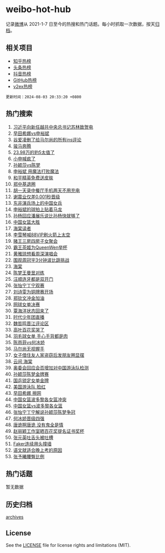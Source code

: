 # weibo-hot-hub

记录[微博](https://www.weibo.com)从 2021-1-7 日至今的热搜和热门话题。每小时抓取一次数据，按天[归档](archives)。

## 相关项目

- [知乎热榜](https://github.com/snaildev/zhihu-hot-hub)
- [头条热榜](https://github.com/snaildev/toutiao-hot-hub)
- [抖音热榜](https://github.com/snaildev/douyin-hot-hub)
- [GitHub热榜](https://github.com/snaildev/github-hot-hub)
- [v2ex热榜](https://github.com/snaildev/v2ex-hot-hub)


`更新时间：2024-08-03 20:33:20 +0800`

## 热门搜索

1. [习近平向新任越共中央总书记苏林致贺电](https://m.weibo.cn/search?containerid=100103type%3D1%26t%3D10%26q%3D%23%E4%B9%A0%E8%BF%91%E5%B9%B3%E5%90%91%E6%96%B0%E4%BB%BB%E8%B6%8A%E5%85%B1%E4%B8%AD%E5%A4%AE%E6%80%BB%E4%B9%A6%E8%AE%B0%E8%8B%8F%E6%9E%97%E8%87%B4%E8%B4%BA%E7%94%B5%23&stream_entry_id=51&isnewpage=1&extparam=seat%3D1%26cate%3D10103%26q%3D%2523%25E4%25B9%25A0%25E8%25BF%2591%25E5%25B9%25B3%25E5%2590%2591%25E6%2596%25B0%25E4%25BB%25BB%25E8%25B6%258A%25E5%2585%25B1%25E4%25B8%25AD%25E5%25A4%25AE%25E6%2580%25BB%25E4%25B9%25A6%25E8%25AE%25B0%25E8%258B%258F%25E6%259E%2597%25E8%2587%25B4%25E8%25B4%25BA%25E7%2594%25B5%2523%26filter_type%3Drealtimehot%26dgr%3D0%26stream_entry_id%3D51%26c_type%3D51%26pos%3D0%26display_time%3D1722688399%26pre_seqid%3D17226883992780047684)
1. [早田希娜vs申裕斌](https://m.weibo.cn/search?containerid=100103type%3D1%26t%3D10%26q%3D%23%E6%97%A9%E7%94%B0%E5%B8%8C%E5%A8%9Cvs%E7%94%B3%E8%A3%95%E6%96%8C%23&stream_entry_id=31&isnewpage=1&extparam=seat%3D1%26cate%3D5001%26q%3D%2523%25E6%2597%25A9%25E7%2594%25B0%25E5%25B8%258C%25E5%25A8%259Cvs%25E7%2594%25B3%25E8%25A3%2595%25E6%2596%258C%2523%26pos%3D0%26stream_entry_id%3D31%26realpos%3D1%26flag%3D4%26c_type%3D31%26filter_type%3Drealtimehot%26dgr%3D0%26lcate%3D5001%26band_rank%3D1%26display_time%3D1722688399%26pre_seqid%3D17226883992780047684)
1. [谷爱凌删了给马尔尚的所有ins评论](https://m.weibo.cn/search?containerid=100103type%3D1%26t%3D10%26q%3D%23%E8%B0%B7%E7%88%B1%E5%87%8C%E5%88%A0%E4%BA%86%E7%BB%99%E9%A9%AC%E5%B0%94%E5%B0%9A%E7%9A%84%E6%89%80%E6%9C%89ins%E8%AF%84%E8%AE%BA%23&stream_entry_id=31&isnewpage=1&extparam=seat%3D1%26cate%3D5001%26q%3D%2523%25E8%25B0%25B7%25E7%2588%25B1%25E5%2587%258C%25E5%2588%25A0%25E4%25BA%2586%25E7%25BB%2599%25E9%25A9%25AC%25E5%25B0%2594%25E5%25B0%259A%25E7%259A%2584%25E6%2589%2580%25E6%259C%2589ins%25E8%25AF%2584%25E8%25AE%25BA%2523%26pos%3D1%26stream_entry_id%3D31%26realpos%3D2%26flag%3D1%26c_type%3D31%26filter_type%3Drealtimehot%26dgr%3D0%26lcate%3D5001%26band_rank%3D2%26display_time%3D1722688399%26pre_seqid%3D17226883992780047684)
1. [骏马奔腾](https://m.weibo.cn/search?containerid=100103type%3D1%26t%3D10%26q%3D%23%E9%AA%8F%E9%A9%AC%E5%A5%94%E8%85%BE%23&stream_entry_id=31&isnewpage=1&extparam=seat%3D1%26cate%3D5001%26q%3D%2523%25E9%25AA%258F%25E9%25A9%25AC%25E5%25A5%2594%25E8%2585%25BE%2523%26pos%3D2%26stream_entry_id%3D31%26realpos%3D3%26flag%3D0%26c_type%3D31%26filter_type%3Drealtimehot%26dgr%3D0%26lcate%3D5001%26band_rank%3D3%26display_time%3D1722688399%26pre_seqid%3D17226883992780047684)
1. [23.98万的豹5太值了](https://m.weibo.cn/search?containerid=100103type%3D1%26t%3D10%26q%3D%2323.98%E4%B8%87%E7%9A%84%E8%B1%B95%E5%A4%AA%E5%80%BC%E4%BA%86%23&stream_entry_id=31&isnewpage=1&extparam=seat%3D1%26cate%3D5001%26q%3D%252323.98%25E4%25B8%2587%25E7%259A%2584%25E8%25B1%25B95%25E5%25A4%25AA%25E5%2580%25BC%25E4%25BA%2586%2523%26pos%3D3%26stream_entry_id%3D31%26topic_ad%3D1%26is_ad_pos%3D1%26c_type%3D31%26adid%3D249068%26filter_type%3Drealtimehot%26dgr%3D0%26lcate%3D5001%26band_rank%3D4%26display_time%3D1722688399%26pre_seqid%3D17226883992780047684)
1. [小申喊疯了](https://m.weibo.cn/search?containerid=100103type%3D1%26t%3D10%26q%3D%E5%B0%8F%E7%94%B3%E5%96%8A%E7%96%AF%E4%BA%86&stream_entry_id=31&isnewpage=1&extparam=seat%3D1%26cate%3D5001%26q%3D%25E5%25B0%258F%25E7%2594%25B3%25E5%2596%258A%25E7%2596%25AF%25E4%25BA%2586%26pos%3D4%26stream_entry_id%3D31%26realpos%3D4%26flag%3D1%26c_type%3D31%26filter_type%3Drealtimehot%26dgr%3D0%26lcate%3D5001%26band_rank%3D4%26display_time%3D1722688399%26pre_seqid%3D17226883992780047684)
1. [孙颖莎vs陈梦](https://m.weibo.cn/search?containerid=100103type%3D1%26t%3D10%26q%3D%23%E5%AD%99%E9%A2%96%E8%8E%8Evs%E9%99%88%E6%A2%A6%23&stream_entry_id=31&isnewpage=1&extparam=seat%3D1%26cate%3D5001%26q%3D%2523%25E5%25AD%2599%25E9%25A2%2596%25E8%258E%258Evs%25E9%2599%2588%25E6%25A2%25A6%2523%26pos%3D5%26stream_entry_id%3D31%26realpos%3D5%26flag%3D1%26c_type%3D31%26filter_type%3Drealtimehot%26dgr%3D0%26lcate%3D5001%26band_rank%3D5%26display_time%3D1722688399%26pre_seqid%3D17226883992780047684)
1. [申裕斌 用魔法打败魔法](https://m.weibo.cn/search?containerid=100103type%3D1%26t%3D10%26q%3D%E7%94%B3%E8%A3%95%E6%96%8C+%E7%94%A8%E9%AD%94%E6%B3%95%E6%89%93%E8%B4%A5%E9%AD%94%E6%B3%95&stream_entry_id=31&isnewpage=1&extparam=seat%3D1%26cate%3D5001%26q%3D%25E7%2594%25B3%25E8%25A3%2595%25E6%2596%258C%2520%25E7%2594%25A8%25E9%25AD%2594%25E6%25B3%2595%25E6%2589%2593%25E8%25B4%25A5%25E9%25AD%2594%25E6%25B3%2595%26pos%3D6%26stream_entry_id%3D31%26realpos%3D6%26flag%3D1%26c_type%3D31%26filter_type%3Drealtimehot%26dgr%3D0%26lcate%3D5001%26band_rank%3D6%26display_time%3D1722688399%26pre_seqid%3D17226883992780047684)
1. [和平精英免费送皮肤](https://m.weibo.cn/search?containerid=100103type%3D1%26t%3D10%26q%3D%23%E5%92%8C%E5%B9%B3%E7%B2%BE%E8%8B%B1%E5%85%8D%E8%B4%B9%E9%80%81%E7%9A%AE%E8%82%A4%23&stream_entry_id=31&isnewpage=1&extparam=seat%3D1%26cate%3D5001%26q%3D%2523%25E5%2592%258C%25E5%25B9%25B3%25E7%25B2%25BE%25E8%258B%25B1%25E5%2585%258D%25E8%25B4%25B9%25E9%2580%2581%25E7%259A%25AE%25E8%2582%25A4%2523%26pos%3D7%26stream_entry_id%3D31%26topic_ad%3D1%26is_ad_pos%3D1%26c_type%3D31%26adid%3D248999%26filter_type%3Drealtimehot%26dgr%3D0%26lcate%3D5001%26band_rank%3D7%26display_time%3D1722688399%26pre_seqid%3D17226883992780047684)
1. [郑中基退圈](https://m.weibo.cn/search?containerid=100103type%3D1%26t%3D10%26q%3D%23%E9%83%91%E4%B8%AD%E5%9F%BA%E9%80%80%E5%9C%88%23&stream_entry_id=31&isnewpage=1&extparam=seat%3D1%26cate%3D5001%26q%3D%2523%25E9%2583%2591%25E4%25B8%25AD%25E5%259F%25BA%25E9%2580%2580%25E5%259C%2588%2523%26pos%3D8%26stream_entry_id%3D31%26realpos%3D7%26flag%3D1%26c_type%3D31%26filter_type%3Drealtimehot%26dgr%3D0%26lcate%3D5001%26band_rank%3D7%26display_time%3D1722688399%26pre_seqid%3D17226883992780047684)
1. [胡一天录中餐厅手机两天不用充电](https://m.weibo.cn/search?containerid=100103type%3D1%26t%3D10%26q%3D%E8%83%A1%E4%B8%80%E5%A4%A9%E5%BD%95%E4%B8%AD%E9%A4%90%E5%8E%85%E6%89%8B%E6%9C%BA%E4%B8%A4%E5%A4%A9%E4%B8%8D%E7%94%A8%E5%85%85%E7%94%B5&stream_entry_id=31&isnewpage=1&extparam=seat%3D1%26cate%3D5001%26q%3D%25E8%2583%25A1%25E4%25B8%2580%25E5%25A4%25A9%25E5%25BD%2595%25E4%25B8%25AD%25E9%25A4%2590%25E5%258E%2585%25E6%2589%258B%25E6%259C%25BA%25E4%25B8%25A4%25E5%25A4%25A9%25E4%25B8%258D%25E7%2594%25A8%25E5%2585%2585%25E7%2594%25B5%26pos%3D9%26stream_entry_id%3D31%26realpos%3D8%26flag%3D1%26c_type%3D31%26filter_type%3Drealtimehot%26dgr%3D0%26lcate%3D5001%26band_rank%3D8%26display_time%3D1722688399%26pre_seqid%3D17226883992780047684)
1. [谢震业仅差0.001秒晋级](https://m.weibo.cn/search?containerid=100103type%3D1%26t%3D10%26q%3D%23%E8%B0%A2%E9%9C%87%E4%B8%9A%E4%BB%85%E5%B7%AE0.001%E7%A7%92%E6%99%8B%E7%BA%A7%23&stream_entry_id=31&isnewpage=1&extparam=seat%3D1%26cate%3D5001%26q%3D%2523%25E8%25B0%25A2%25E9%259C%2587%25E4%25B8%259A%25E4%25BB%2585%25E5%25B7%25AE0.001%25E7%25A7%2592%25E6%2599%258B%25E7%25BA%25A7%2523%26pos%3D10%26stream_entry_id%3D31%26realpos%3D9%26flag%3D1%26c_type%3D31%26filter_type%3Drealtimehot%26dgr%3D0%26lcate%3D5001%26band_rank%3D9%26display_time%3D1722688399%26pre_seqid%3D17226883992780047684)
1. [东非演兵场上的中国女兵](https://m.weibo.cn/search?containerid=100103type%3D1%26t%3D10%26q%3D%23%E4%B8%9C%E9%9D%9E%E6%BC%94%E5%85%B5%E5%9C%BA%E4%B8%8A%E7%9A%84%E4%B8%AD%E5%9B%BD%E5%A5%B3%E5%85%B5%23&stream_entry_id=31&isnewpage=1&extparam=seat%3D1%26cate%3D5001%26q%3D%2523%25E4%25B8%259C%25E9%259D%259E%25E6%25BC%2594%25E5%2585%25B5%25E5%259C%25BA%25E4%25B8%258A%25E7%259A%2584%25E4%25B8%25AD%25E5%259B%25BD%25E5%25A5%25B3%25E5%2585%25B5%2523%26pos%3D11%26stream_entry_id%3D31%26realpos%3D10%26flag%3D32768%26c_type%3D31%26filter_type%3Drealtimehot%26dgr%3D0%26lcate%3D5001%26band_rank%3D10%26display_time%3D1722688399%26pre_seqid%3D17226883992780047684)
1. [申裕斌的球拍上贴着马龙](https://m.weibo.cn/search?containerid=100103type%3D1%26t%3D10%26q%3D%23%E7%94%B3%E8%A3%95%E6%96%8C%E7%9A%84%E7%90%83%E6%8B%8D%E4%B8%8A%E8%B4%B4%E7%9D%80%E9%A9%AC%E9%BE%99%23&stream_entry_id=31&isnewpage=1&extparam=seat%3D1%26cate%3D5001%26q%3D%2523%25E7%2594%25B3%25E8%25A3%2595%25E6%2596%258C%25E7%259A%2584%25E7%2590%2583%25E6%258B%258D%25E4%25B8%258A%25E8%25B4%25B4%25E7%259D%2580%25E9%25A9%25AC%25E9%25BE%2599%2523%26pos%3D12%26stream_entry_id%3D31%26realpos%3D11%26flag%3D1%26c_type%3D31%26filter_type%3Drealtimehot%26dgr%3D0%26lcate%3D5001%26band_rank%3D11%26display_time%3D1722688399%26pre_seqid%3D17226883992780047684)
1. [孙杨回应潘展乐说比孙杨快就够了](https://m.weibo.cn/search?containerid=100103type%3D1%26t%3D10%26q%3D%23%E5%AD%99%E6%9D%A8%E5%9B%9E%E5%BA%94%E6%BD%98%E5%B1%95%E4%B9%90%E8%AF%B4%E6%AF%94%E5%AD%99%E6%9D%A8%E5%BF%AB%E5%B0%B1%E5%A4%9F%E4%BA%86%23&stream_entry_id=31&isnewpage=1&extparam=seat%3D1%26cate%3D5001%26q%3D%2523%25E5%25AD%2599%25E6%259D%25A8%25E5%259B%259E%25E5%25BA%2594%25E6%25BD%2598%25E5%25B1%2595%25E4%25B9%2590%25E8%25AF%25B4%25E6%25AF%2594%25E5%25AD%2599%25E6%259D%25A8%25E5%25BF%25AB%25E5%25B0%25B1%25E5%25A4%259F%25E4%25BA%2586%2523%26pos%3D13%26stream_entry_id%3D31%26realpos%3D12%26flag%3D1%26c_type%3D31%26filter_type%3Drealtimehot%26dgr%3D0%26lcate%3D5001%26band_rank%3D12%26display_time%3D1722688399%26pre_seqid%3D17226883992780047684)
1. [中国女篮大胜](https://m.weibo.cn/search?containerid=100103type%3D1%26t%3D10%26q%3D%E4%B8%AD%E5%9B%BD%E5%A5%B3%E7%AF%AE%E5%A4%A7%E8%83%9C&stream_entry_id=31&isnewpage=1&extparam=seat%3D1%26cate%3D5001%26q%3D%25E4%25B8%25AD%25E5%259B%25BD%25E5%25A5%25B3%25E7%25AF%25AE%25E5%25A4%25A7%25E8%2583%259C%26pos%3D14%26stream_entry_id%3D31%26realpos%3D13%26flag%3D0%26c_type%3D31%26filter_type%3Drealtimehot%26dgr%3D0%26lcate%3D5001%26band_rank%3D13%26display_time%3D1722688399%26pre_seqid%3D17226883992780047684)
1. [海棠读者](https://m.weibo.cn/search?containerid=100103type%3D1%26t%3D10%26q%3D%E6%B5%B7%E6%A3%A0%E8%AF%BB%E8%80%85&stream_entry_id=31&isnewpage=1&extparam=seat%3D1%26cate%3D5001%26q%3D%25E6%25B5%25B7%25E6%25A3%25A0%25E8%25AF%25BB%25E8%2580%2585%26pos%3D15%26stream_entry_id%3D31%26realpos%3D14%26flag%3D1%26c_type%3D31%26filter_type%3Drealtimehot%26dgr%3D0%26lcate%3D5001%26band_rank%3D14%26display_time%3D1722688399%26pre_seqid%3D17226883992780047684)
1. [李雪琴喊88VIP刷火箭上太空](https://m.weibo.cn/search?containerid=100103type%3D1%26t%3D10%26q%3D%23%E6%9D%8E%E9%9B%AA%E7%90%B4%E5%96%8A88VIP%E5%88%B7%E7%81%AB%E7%AE%AD%E4%B8%8A%E5%A4%AA%E7%A9%BA%23&stream_entry_id=31&isnewpage=1&extparam=seat%3D1%26cate%3D5001%26q%3D%2523%25E6%259D%258E%25E9%259B%25AA%25E7%2590%25B4%25E5%2596%258A88VIP%25E5%2588%25B7%25E7%2581%25AB%25E7%25AE%25AD%25E4%25B8%258A%25E5%25A4%25AA%25E7%25A9%25BA%2523%26pos%3D16%26adid%3D249165%26stream_entry_id%3D31%26flag%3D0%26realpos%3D15%26dgr%3D0%26filter_type%3Drealtimehot%26c_type%3D31%26lcate%3D5001%26band_rank%3D15%26display_time%3D1722688399%26pre_seqid%3D17226883992780047684)
1. [赌王三房四房子女聚会](https://m.weibo.cn/search?containerid=100103type%3D1%26t%3D10%26q%3D%23%E8%B5%8C%E7%8E%8B%E4%B8%89%E6%88%BF%E5%9B%9B%E6%88%BF%E5%AD%90%E5%A5%B3%E8%81%9A%E4%BC%9A%23&stream_entry_id=31&isnewpage=1&extparam=seat%3D1%26cate%3D5001%26q%3D%2523%25E8%25B5%258C%25E7%258E%258B%25E4%25B8%2589%25E6%2588%25BF%25E5%259B%259B%25E6%2588%25BF%25E5%25AD%2590%25E5%25A5%25B3%25E8%2581%259A%25E4%25BC%259A%2523%26pos%3D17%26stream_entry_id%3D31%26realpos%3D16%26flag%3D1%26c_type%3D31%26filter_type%3Drealtimehot%26dgr%3D0%26lcate%3D5001%26band_rank%3D16%26display_time%3D1722688399%26pre_seqid%3D17226883992780047684)
1. [霸王茶姬为QueenWen举杯](https://m.weibo.cn/search?containerid=100103type%3D1%26t%3D10%26q%3D%23%E9%9C%B8%E7%8E%8B%E8%8C%B6%E5%A7%AC%E4%B8%BAQueenWen%E4%B8%BE%E6%9D%AF%23&stream_entry_id=31&isnewpage=1&extparam=seat%3D1%26cate%3D5001%26q%3D%2523%25E9%259C%25B8%25E7%258E%258B%25E8%258C%25B6%25E5%25A7%25AC%25E4%25B8%25BAQueenWen%25E4%25B8%25BE%25E6%259D%25AF%2523%26pos%3D18%26adid%3D249126%26stream_entry_id%3D31%26flag%3D0%26realpos%3D17%26dgr%3D0%26filter_type%3Drealtimehot%26c_type%3D31%26lcate%3D5001%26band_rank%3D17%26display_time%3D1722688399%26pre_seqid%3D17226883992780047684)
1. [黄雅琼想看周深演唱会](https://m.weibo.cn/search?containerid=100103type%3D1%26t%3D10%26q%3D%23%E9%BB%84%E9%9B%85%E7%90%BC%E6%83%B3%E7%9C%8B%E5%91%A8%E6%B7%B1%E6%BC%94%E5%94%B1%E4%BC%9A%23&stream_entry_id=31&isnewpage=1&extparam=seat%3D1%26cate%3D5001%26q%3D%2523%25E9%25BB%2584%25E9%259B%2585%25E7%2590%25BC%25E6%2583%25B3%25E7%259C%258B%25E5%2591%25A8%25E6%25B7%25B1%25E6%25BC%2594%25E5%2594%25B1%25E4%25BC%259A%2523%26pos%3D19%26stream_entry_id%3D31%26realpos%3D18%26flag%3D1%26c_type%3D31%26filter_type%3Drealtimehot%26dgr%3D0%26lcate%3D5001%26band_rank%3D18%26display_time%3D1722688399%26pre_seqid%3D17226883992780047684)
1. [围观周冠宇3分钟波比跳挑战](https://m.weibo.cn/search?containerid=100103type%3D1%26t%3D10%26q%3D%23%E5%9B%B4%E8%A7%82%E5%91%A8%E5%86%A0%E5%AE%873%E5%88%86%E9%92%9F%E6%B3%A2%E6%AF%94%E8%B7%B3%E6%8C%91%E6%88%98%23&stream_entry_id=31&isnewpage=1&extparam=seat%3D1%26cate%3D5001%26q%3D%2523%25E5%259B%25B4%25E8%25A7%2582%25E5%2591%25A8%25E5%2586%25A0%25E5%25AE%25873%25E5%2588%2586%25E9%2592%259F%25E6%25B3%25A2%25E6%25AF%2594%25E8%25B7%25B3%25E6%258C%2591%25E6%2588%2598%2523%26pos%3D20%26adid%3D247907%26stream_entry_id%3D31%26flag%3D0%26realpos%3D19%26dgr%3D0%26filter_type%3Drealtimehot%26c_type%3D31%26lcate%3D5001%26band_rank%3D19%26display_time%3D1722688399%26pre_seqid%3D17226883992780047684)
1. [海棠](https://m.weibo.cn/search?containerid=100103type%3D1%26t%3D10%26q%3D%E6%B5%B7%E6%A3%A0&stream_entry_id=31&isnewpage=1&extparam=seat%3D1%26cate%3D5001%26q%3D%25E6%25B5%25B7%25E6%25A3%25A0%26pos%3D21%26stream_entry_id%3D31%26realpos%3D20%26flag%3D0%26c_type%3D31%26filter_type%3Drealtimehot%26dgr%3D0%26lcate%3D5001%26band_rank%3D20%26display_time%3D1722688399%26pre_seqid%3D17226883992780047684)
1. [陈梦王曼昱对练](https://m.weibo.cn/search?containerid=100103type%3D1%26t%3D10%26q%3D%23%E9%99%88%E6%A2%A6%E7%8E%8B%E6%9B%BC%E6%98%B1%E5%AF%B9%E7%BB%83%23&stream_entry_id=31&isnewpage=1&extparam=seat%3D1%26cate%3D5001%26q%3D%2523%25E9%2599%2588%25E6%25A2%25A6%25E7%258E%258B%25E6%259B%25BC%25E6%2598%25B1%25E5%25AF%25B9%25E7%25BB%2583%2523%26pos%3D22%26stream_entry_id%3D31%26realpos%3D21%26flag%3D1%26c_type%3D31%26filter_type%3Drealtimehot%26dgr%3D0%26lcate%3D5001%26band_rank%3D21%26display_time%3D1722688399%26pre_seqid%3D17226883992780047684)
1. [汪顺连牙都是双开门](https://m.weibo.cn/search?containerid=100103type%3D1%26t%3D10%26q%3D%23%E6%B1%AA%E9%A1%BA%E8%BF%9E%E7%89%99%E9%83%BD%E6%98%AF%E5%8F%8C%E5%BC%80%E9%97%A8%23&stream_entry_id=31&isnewpage=1&extparam=seat%3D1%26cate%3D5001%26q%3D%2523%25E6%25B1%25AA%25E9%25A1%25BA%25E8%25BF%259E%25E7%2589%2599%25E9%2583%25BD%25E6%2598%25AF%25E5%258F%258C%25E5%25BC%2580%25E9%2597%25A8%2523%26pos%3D23%26stream_entry_id%3D31%26realpos%3D22%26flag%3D1%26c_type%3D31%26filter_type%3Drealtimehot%26dgr%3D0%26lcate%3D5001%26band_rank%3D22%26display_time%3D1722688399%26pre_seqid%3D17226883992780047684)
1. [张怡宁丁宁观赛](https://m.weibo.cn/search?containerid=100103type%3D1%26t%3D10%26q%3D%E5%BC%A0%E6%80%A1%E5%AE%81%E4%B8%81%E5%AE%81%E8%A7%82%E8%B5%9B&stream_entry_id=31&isnewpage=1&extparam=seat%3D1%26cate%3D5001%26q%3D%25E5%25BC%25A0%25E6%2580%25A1%25E5%25AE%2581%25E4%25B8%2581%25E5%25AE%2581%25E8%25A7%2582%25E8%25B5%259B%26pos%3D24%26stream_entry_id%3D31%26realpos%3D23%26flag%3D1%26c_type%3D31%26filter_type%3Drealtimehot%26dgr%3D0%26lcate%3D5001%26band_rank%3D23%26display_time%3D1722688399%26pre_seqid%3D17226883992780047684)
1. [刘诗雯为铜牌赛开场](https://m.weibo.cn/search?containerid=100103type%3D1%26t%3D10%26q%3D%23%E5%88%98%E8%AF%97%E9%9B%AF%E4%B8%BA%E9%93%9C%E7%89%8C%E8%B5%9B%E5%BC%80%E5%9C%BA%23&stream_entry_id=31&isnewpage=1&extparam=seat%3D1%26cate%3D5001%26q%3D%2523%25E5%2588%2598%25E8%25AF%2597%25E9%259B%25AF%25E4%25B8%25BA%25E9%2593%259C%25E7%2589%258C%25E8%25B5%259B%25E5%25BC%2580%25E5%259C%25BA%2523%26pos%3D25%26stream_entry_id%3D31%26realpos%3D24%26flag%3D1%26c_type%3D31%26filter_type%3Drealtimehot%26dgr%3D0%26lcate%3D5001%26band_rank%3D24%26display_time%3D1722688399%26pre_seqid%3D17226883992780047684)
1. [郑钦文冲金加油](https://m.weibo.cn/search?containerid=100103type%3D1%26t%3D10%26q%3D%23%E9%83%91%E9%92%A6%E6%96%87%E5%86%B2%E9%87%91%E5%8A%A0%E6%B2%B9%23&stream_entry_id=31&isnewpage=1&extparam=seat%3D1%26cate%3D5001%26q%3D%2523%25E9%2583%2591%25E9%2592%25A6%25E6%2596%2587%25E5%2586%25B2%25E9%2587%2591%25E5%258A%25A0%25E6%25B2%25B9%2523%26pos%3D26%26stream_entry_id%3D31%26realpos%3D25%26flag%3D0%26c_type%3D31%26filter_type%3Drealtimehot%26dgr%3D0%26lcate%3D5001%26band_rank%3D25%26display_time%3D1722688399%26pre_seqid%3D17226883992780047684)
1. [网球女单决赛](https://m.weibo.cn/search?containerid=100103type%3D1%26t%3D10%26q%3D%E7%BD%91%E7%90%83%E5%A5%B3%E5%8D%95%E5%86%B3%E8%B5%9B&stream_entry_id=31&isnewpage=1&extparam=seat%3D1%26cate%3D5001%26q%3D%25E7%25BD%2591%25E7%2590%2583%25E5%25A5%25B3%25E5%258D%2595%25E5%2586%25B3%25E8%25B5%259B%26pos%3D27%26stream_entry_id%3D31%26realpos%3D26%26flag%3D1%26c_type%3D31%26filter_type%3Drealtimehot%26dgr%3D0%26lcate%3D5001%26band_rank%3D26%26display_time%3D1722688399%26pre_seqid%3D17226883992780047684)
1. [覃海洋状态回来了](https://m.weibo.cn/search?containerid=100103type%3D1%26t%3D10%26q%3D%E8%A6%83%E6%B5%B7%E6%B4%8B%E7%8A%B6%E6%80%81%E5%9B%9E%E6%9D%A5%E4%BA%86&stream_entry_id=31&isnewpage=1&extparam=seat%3D1%26cate%3D5001%26q%3D%25E8%25A6%2583%25E6%25B5%25B7%25E6%25B4%258B%25E7%258A%25B6%25E6%2580%2581%25E5%259B%259E%25E6%259D%25A5%25E4%25BA%2586%26pos%3D28%26stream_entry_id%3D31%26realpos%3D27%26flag%3D1%26c_type%3D31%26filter_type%3Drealtimehot%26dgr%3D0%26lcate%3D5001%26band_rank%3D27%26display_time%3D1722688399%26pre_seqid%3D17226883992780047684)
1. [时代少年团直播](https://m.weibo.cn/search?containerid=100103type%3D1%26t%3D10%26q%3D%E6%97%B6%E4%BB%A3%E5%B0%91%E5%B9%B4%E5%9B%A2%E7%9B%B4%E6%92%AD&stream_entry_id=31&isnewpage=1&extparam=seat%3D1%26cate%3D5001%26q%3D%25E6%2597%25B6%25E4%25BB%25A3%25E5%25B0%2591%25E5%25B9%25B4%25E5%259B%25A2%25E7%259B%25B4%25E6%2592%25AD%26pos%3D29%26stream_entry_id%3D31%26realpos%3D28%26flag%3D1%26c_type%3D31%26filter_type%3Drealtimehot%26dgr%3D0%26lcate%3D5001%26band_rank%3D28%26display_time%3D1722688399%26pre_seqid%3D17226883992780047684)
1. [魏哲鸣晋江评论区](https://m.weibo.cn/search?containerid=100103type%3D1%26t%3D10%26q%3D%E9%AD%8F%E5%93%B2%E9%B8%A3%E6%99%8B%E6%B1%9F%E8%AF%84%E8%AE%BA%E5%8C%BA&stream_entry_id=31&isnewpage=1&extparam=seat%3D1%26cate%3D5001%26q%3D%25E9%25AD%258F%25E5%2593%25B2%25E9%25B8%25A3%25E6%2599%258B%25E6%25B1%259F%25E8%25AF%2584%25E8%25AE%25BA%25E5%258C%25BA%26pos%3D30%26stream_entry_id%3D31%26realpos%3D29%26flag%3D1%26c_type%3D31%26filter_type%3Drealtimehot%26dgr%3D0%26lcate%3D5001%26band_rank%3D29%26display_time%3D1722688399%26pre_seqid%3D17226883992780047684)
1. [高叶百花奖哭了](https://m.weibo.cn/search?containerid=100103type%3D1%26t%3D10%26q%3D%23%E9%AB%98%E5%8F%B6%E7%99%BE%E8%8A%B1%E5%A5%96%E5%93%AD%E4%BA%86%23&stream_entry_id=31&isnewpage=1&extparam=seat%3D1%26cate%3D5001%26q%3D%2523%25E9%25AB%2598%25E5%258F%25B6%25E7%2599%25BE%25E8%258A%25B1%25E5%25A5%2596%25E5%2593%25AD%25E4%25BA%2586%2523%26pos%3D31%26stream_entry_id%3D31%26realpos%3D30%26flag%3D0%26c_type%3D31%26filter_type%3Drealtimehot%26dgr%3D0%26lcate%3D5001%26band_rank%3D30%26display_time%3D1722688399%26pre_seqid%3D17226883992780047684)
1. [羽毛球女单 手心手背都是肉](https://m.weibo.cn/search?containerid=100103type%3D1%26t%3D10%26q%3D%E7%BE%BD%E6%AF%9B%E7%90%83%E5%A5%B3%E5%8D%95+%E6%89%8B%E5%BF%83%E6%89%8B%E8%83%8C%E9%83%BD%E6%98%AF%E8%82%89&stream_entry_id=31&isnewpage=1&extparam=seat%3D1%26cate%3D5001%26q%3D%25E7%25BE%25BD%25E6%25AF%259B%25E7%2590%2583%25E5%25A5%25B3%25E5%258D%2595%2520%25E6%2589%258B%25E5%25BF%2583%25E6%2589%258B%25E8%2583%258C%25E9%2583%25BD%25E6%2598%25AF%25E8%2582%2589%26pos%3D32%26stream_entry_id%3D31%26realpos%3D31%26flag%3D0%26c_type%3D31%26filter_type%3Drealtimehot%26dgr%3D0%26lcate%3D5001%26band_rank%3D31%26display_time%3D1722688399%26pre_seqid%3D17226883992780047684)
1. [陈雨菲vs何冰娇](https://m.weibo.cn/search?containerid=100103type%3D1%26t%3D10%26q%3D%E9%99%88%E9%9B%A8%E8%8F%B2vs%E4%BD%95%E5%86%B0%E5%A8%87&stream_entry_id=31&isnewpage=1&extparam=seat%3D1%26cate%3D5001%26q%3D%25E9%2599%2588%25E9%259B%25A8%25E8%258F%25B2vs%25E4%25BD%2595%25E5%2586%25B0%25E5%25A8%2587%26pos%3D33%26stream_entry_id%3D31%26realpos%3D32%26flag%3D0%26c_type%3D31%26filter_type%3Drealtimehot%26dgr%3D0%26lcate%3D5001%26band_rank%3D32%26display_time%3D1722688399%26pre_seqid%3D17226883992780047684)
1. [马尔尚无视握手](https://m.weibo.cn/search?containerid=100103type%3D1%26t%3D10%26q%3D%E9%A9%AC%E5%B0%94%E5%B0%9A%E6%97%A0%E8%A7%86%E6%8F%A1%E6%89%8B&stream_entry_id=31&isnewpage=1&extparam=seat%3D1%26cate%3D5001%26q%3D%25E9%25A9%25AC%25E5%25B0%2594%25E5%25B0%259A%25E6%2597%25A0%25E8%25A7%2586%25E6%258F%25A1%25E6%2589%258B%26pos%3D34%26stream_entry_id%3D31%26realpos%3D33%26flag%3D1%26c_type%3D31%26filter_type%3Drealtimehot%26dgr%3D0%26lcate%3D5001%26band_rank%3D33%26display_time%3D1722688399%26pre_seqid%3D17226883992780047684)
1. [女子借住友人家盗窃后发朋友圈显摆](https://m.weibo.cn/search?containerid=100103type%3D1%26t%3D10%26q%3D%23%E5%A5%B3%E5%AD%90%E5%80%9F%E4%BD%8F%E5%8F%8B%E4%BA%BA%E5%AE%B6%E7%9B%97%E7%AA%83%E5%90%8E%E5%8F%91%E6%9C%8B%E5%8F%8B%E5%9C%88%E6%98%BE%E6%91%86%23&stream_entry_id=31&isnewpage=1&extparam=seat%3D1%26cate%3D5001%26q%3D%2523%25E5%25A5%25B3%25E5%25AD%2590%25E5%2580%259F%25E4%25BD%258F%25E5%258F%258B%25E4%25BA%25BA%25E5%25AE%25B6%25E7%259B%2597%25E7%25AA%2583%25E5%2590%258E%25E5%258F%2591%25E6%259C%258B%25E5%258F%258B%25E5%259C%2588%25E6%2598%25BE%25E6%2591%2586%2523%26pos%3D35%26stream_entry_id%3D31%26realpos%3D34%26flag%3D1%26c_type%3D31%26filter_type%3Drealtimehot%26dgr%3D0%26lcate%3D5001%26band_rank%3D34%26display_time%3D1722688399%26pre_seqid%3D17226883992780047684)
1. [云间 海棠](https://m.weibo.cn/search?containerid=100103type%3D1%26t%3D10%26q%3D%E4%BA%91%E9%97%B4+%E6%B5%B7%E6%A3%A0&stream_entry_id=31&isnewpage=1&extparam=seat%3D1%26cate%3D5001%26q%3D%25E4%25BA%2591%25E9%2597%25B4%2520%25E6%25B5%25B7%25E6%25A3%25A0%26pos%3D36%26stream_entry_id%3D31%26realpos%3D35%26flag%3D1%26c_type%3D31%26filter_type%3Drealtimehot%26dgr%3D0%26lcate%3D5001%26band_rank%3D35%26display_time%3D1722688399%26pre_seqid%3D17226883992780047684)
1. [奥委会回应会否增加对中国游泳队检测](https://m.weibo.cn/search?containerid=100103type%3D1%26t%3D10%26q%3D%23%E5%A5%A5%E5%A7%94%E4%BC%9A%E5%9B%9E%E5%BA%94%E4%BC%9A%E5%90%A6%E5%A2%9E%E5%8A%A0%E5%AF%B9%E4%B8%AD%E5%9B%BD%E6%B8%B8%E6%B3%B3%E9%98%9F%E6%A3%80%E6%B5%8B%23&stream_entry_id=31&isnewpage=1&extparam=seat%3D1%26cate%3D5001%26q%3D%2523%25E5%25A5%25A5%25E5%25A7%2594%25E4%25BC%259A%25E5%259B%259E%25E5%25BA%2594%25E4%25BC%259A%25E5%2590%25A6%25E5%25A2%259E%25E5%258A%25A0%25E5%25AF%25B9%25E4%25B8%25AD%25E5%259B%25BD%25E6%25B8%25B8%25E6%25B3%25B3%25E9%2598%259F%25E6%25A3%2580%25E6%25B5%258B%2523%26pos%3D37%26stream_entry_id%3D31%26realpos%3D36%26flag%3D1%26c_type%3D31%26filter_type%3Drealtimehot%26dgr%3D0%26lcate%3D5001%26band_rank%3D36%26display_time%3D1722688399%26pre_seqid%3D17226883992780047684)
1. [孙颖莎陈梦金牌赛](https://m.weibo.cn/search?containerid=100103type%3D1%26t%3D10%26q%3D%23%E5%AD%99%E9%A2%96%E8%8E%8E%E9%99%88%E6%A2%A6%E9%87%91%E7%89%8C%E8%B5%9B%23&stream_entry_id=31&isnewpage=1&extparam=seat%3D1%26cate%3D5001%26q%3D%2523%25E5%25AD%2599%25E9%25A2%2596%25E8%258E%258E%25E9%2599%2588%25E6%25A2%25A6%25E9%2587%2591%25E7%2589%258C%25E8%25B5%259B%2523%26pos%3D38%26stream_entry_id%3D31%26realpos%3D37%26flag%3D0%26c_type%3D31%26filter_type%3Drealtimehot%26dgr%3D0%26lcate%3D5001%26band_rank%3D37%26display_time%3D1722688399%26pre_seqid%3D17226883992780047684)
1. [国乒锁定女单金牌](https://m.weibo.cn/search?containerid=100103type%3D1%26t%3D10%26q%3D%23%E5%9B%BD%E4%B9%92%E9%94%81%E5%AE%9A%E5%A5%B3%E5%8D%95%E9%87%91%E7%89%8C%23&stream_entry_id=31&isnewpage=1&extparam=seat%3D1%26cate%3D5001%26q%3D%2523%25E5%259B%25BD%25E4%25B9%2592%25E9%2594%2581%25E5%25AE%259A%25E5%25A5%25B3%25E5%258D%2595%25E9%2587%2591%25E7%2589%258C%2523%26pos%3D39%26stream_entry_id%3D31%26realpos%3D38%26flag%3D0%26c_type%3D31%26filter_type%3Drealtimehot%26dgr%3D0%26lcate%3D5001%26band_rank%3D38%26display_time%3D1722688399%26pre_seqid%3D17226883992780047684)
1. [美国游泳队 脸红](https://m.weibo.cn/search?containerid=100103type%3D1%26t%3D10%26q%3D%E7%BE%8E%E5%9B%BD%E6%B8%B8%E6%B3%B3%E9%98%9F+%E8%84%B8%E7%BA%A2&stream_entry_id=31&isnewpage=1&extparam=seat%3D1%26cate%3D5001%26q%3D%25E7%25BE%258E%25E5%259B%25BD%25E6%25B8%25B8%25E6%25B3%25B3%25E9%2598%259F%2520%25E8%2584%25B8%25E7%25BA%25A2%26pos%3D40%26stream_entry_id%3D31%26realpos%3D39%26flag%3D0%26c_type%3D31%26filter_type%3Drealtimehot%26dgr%3D0%26lcate%3D5001%26band_rank%3D39%26display_time%3D1722688399%26pre_seqid%3D17226883992780047684)
1. [早田希娜 擦网](https://m.weibo.cn/search?containerid=100103type%3D1%26t%3D10%26q%3D%E6%97%A9%E7%94%B0%E5%B8%8C%E5%A8%9C+%E6%93%A6%E7%BD%91&stream_entry_id=31&isnewpage=1&extparam=seat%3D1%26cate%3D5001%26q%3D%25E6%2597%25A9%25E7%2594%25B0%25E5%25B8%258C%25E5%25A8%259C%2520%25E6%2593%25A6%25E7%25BD%2591%26pos%3D41%26stream_entry_id%3D31%26realpos%3D40%26flag%3D1%26c_type%3D31%26filter_type%3Drealtimehot%26dgr%3D0%26lcate%3D5001%26band_rank%3D40%26display_time%3D1722688399%26pre_seqid%3D17226883992780047684)
1. [中国女篮波多黎各女篮冲突](https://m.weibo.cn/search?containerid=100103type%3D1%26t%3D10%26q%3D%23%E4%B8%AD%E5%9B%BD%E5%A5%B3%E7%AF%AE%E6%B3%A2%E5%A4%9A%E9%BB%8E%E5%90%84%E5%A5%B3%E7%AF%AE%E5%86%B2%E7%AA%81%23&stream_entry_id=31&isnewpage=1&extparam=seat%3D1%26cate%3D5001%26q%3D%2523%25E4%25B8%25AD%25E5%259B%25BD%25E5%25A5%25B3%25E7%25AF%25AE%25E6%25B3%25A2%25E5%25A4%259A%25E9%25BB%258E%25E5%2590%2584%25E5%25A5%25B3%25E7%25AF%25AE%25E5%2586%25B2%25E7%25AA%2581%2523%26pos%3D42%26stream_entry_id%3D31%26realpos%3D41%26flag%3D0%26c_type%3D31%26filter_type%3Drealtimehot%26dgr%3D0%26lcate%3D5001%26band_rank%3D41%26display_time%3D1722688399%26pre_seqid%3D17226883992780047684)
1. [中国女篮vs波多黎各女篮](https://m.weibo.cn/search?containerid=100103type%3D1%26t%3D10%26q%3D%E4%B8%AD%E5%9B%BD%E5%A5%B3%E7%AF%AEvs%E6%B3%A2%E5%A4%9A%E9%BB%8E%E5%90%84%E5%A5%B3%E7%AF%AE&stream_entry_id=31&isnewpage=1&extparam=seat%3D1%26cate%3D5001%26q%3D%25E4%25B8%25AD%25E5%259B%25BD%25E5%25A5%25B3%25E7%25AF%25AEvs%25E6%25B3%25A2%25E5%25A4%259A%25E9%25BB%258E%25E5%2590%2584%25E5%25A5%25B3%25E7%25AF%25AE%26pos%3D43%26stream_entry_id%3D31%26realpos%3D42%26flag%3D0%26c_type%3D31%26filter_type%3Drealtimehot%26dgr%3D0%26lcate%3D5001%26band_rank%3D42%26display_time%3D1722688399%26pre_seqid%3D17226883992780047684)
1. [张怡宁丁宁解说孙颖莎陈梦争冠](https://m.weibo.cn/search?containerid=100103type%3D1%26t%3D10%26q%3D%23%E5%BC%A0%E6%80%A1%E5%AE%81%E4%B8%81%E5%AE%81%E8%A7%A3%E8%AF%B4%E5%AD%99%E9%A2%96%E8%8E%8E%E9%99%88%E6%A2%A6%E4%BA%89%E5%86%A0%23&stream_entry_id=31&isnewpage=1&extparam=seat%3D1%26cate%3D5001%26q%3D%2523%25E5%25BC%25A0%25E6%2580%25A1%25E5%25AE%2581%25E4%25B8%2581%25E5%25AE%2581%25E8%25A7%25A3%25E8%25AF%25B4%25E5%25AD%2599%25E9%25A2%2596%25E8%258E%258E%25E9%2599%2588%25E6%25A2%25A6%25E4%25BA%2589%25E5%2586%25A0%2523%26pos%3D44%26stream_entry_id%3D31%26realpos%3D43%26flag%3D1%26c_type%3D31%26filter_type%3Drealtimehot%26dgr%3D0%26lcate%3D5001%26band_rank%3D43%26display_time%3D1722688399%26pre_seqid%3D17226883992780047684)
1. [何冰娇晋级四强](https://m.weibo.cn/search?containerid=100103type%3D1%26t%3D10%26q%3D%E4%BD%95%E5%86%B0%E5%A8%87%E6%99%8B%E7%BA%A7%E5%9B%9B%E5%BC%BA&stream_entry_id=31&isnewpage=1&extparam=seat%3D1%26cate%3D5001%26q%3D%25E4%25BD%2595%25E5%2586%25B0%25E5%25A8%2587%25E6%2599%258B%25E7%25BA%25A7%25E5%259B%259B%25E5%25BC%25BA%26pos%3D45%26stream_entry_id%3D31%26realpos%3D44%26flag%3D0%26c_type%3D31%26filter_type%3Drealtimehot%26dgr%3D0%26lcate%3D5001%26band_rank%3D44%26display_time%3D1722688399%26pre_seqid%3D17226883992780047684)
1. [唐诡啊唐诡 没有鬼全是情](https://m.weibo.cn/search?containerid=100103type%3D1%26t%3D10%26q%3D%E5%94%90%E8%AF%A1%E5%95%8A%E5%94%90%E8%AF%A1+%E6%B2%A1%E6%9C%89%E9%AC%BC%E5%85%A8%E6%98%AF%E6%83%85&stream_entry_id=31&isnewpage=1&extparam=seat%3D1%26cate%3D5001%26q%3D%25E5%2594%2590%25E8%25AF%25A1%25E5%2595%258A%25E5%2594%2590%25E8%25AF%25A1%2520%25E6%25B2%25A1%25E6%259C%2589%25E9%25AC%25BC%25E5%2585%25A8%25E6%2598%25AF%25E6%2583%2585%26pos%3D46%26stream_entry_id%3D31%26realpos%3D45%26flag%3D0%26c_type%3D31%26filter_type%3Drealtimehot%26dgr%3D0%26lcate%3D5001%26band_rank%3D45%26display_time%3D1722688399%26pre_seqid%3D17226883992780047684)
1. [赵丽颖工作室晒百花奖提名证书奖杯](https://m.weibo.cn/search?containerid=100103type%3D1%26t%3D10%26q%3D%23%E8%B5%B5%E4%B8%BD%E9%A2%96%E5%B7%A5%E4%BD%9C%E5%AE%A4%E6%99%92%E7%99%BE%E8%8A%B1%E5%A5%96%E6%8F%90%E5%90%8D%E8%AF%81%E4%B9%A6%E5%A5%96%E6%9D%AF%23&stream_entry_id=31&isnewpage=1&extparam=seat%3D1%26cate%3D5001%26q%3D%2523%25E8%25B5%25B5%25E4%25B8%25BD%25E9%25A2%2596%25E5%25B7%25A5%25E4%25BD%259C%25E5%25AE%25A4%25E6%2599%2592%25E7%2599%25BE%25E8%258A%25B1%25E5%25A5%2596%25E6%258F%2590%25E5%2590%258D%25E8%25AF%2581%25E4%25B9%25A6%25E5%25A5%2596%25E6%259D%25AF%2523%26pos%3D47%26stream_entry_id%3D31%26realpos%3D46%26flag%3D0%26c_type%3D31%26filter_type%3Drealtimehot%26dgr%3D0%26lcate%3D5001%26band_rank%3D46%26display_time%3D1722688399%26pre_seqid%3D17226883992780047684)
1. [张元英吐舌头被吐槽](https://m.weibo.cn/search?containerid=100103type%3D1%26t%3D10%26q%3D%23%E5%BC%A0%E5%85%83%E8%8B%B1%E5%90%90%E8%88%8C%E5%A4%B4%E8%A2%AB%E5%90%90%E6%A7%BD%23&stream_entry_id=31&isnewpage=1&extparam=seat%3D1%26cate%3D5001%26q%3D%2523%25E5%25BC%25A0%25E5%2585%2583%25E8%258B%25B1%25E5%2590%2590%25E8%2588%258C%25E5%25A4%25B4%25E8%25A2%25AB%25E5%2590%2590%25E6%25A7%25BD%2523%26pos%3D48%26stream_entry_id%3D31%26realpos%3D47%26flag%3D0%26c_type%3D31%26filter_type%3Drealtimehot%26dgr%3D0%26lcate%3D5001%26band_rank%3D47%26display_time%3D1722688399%26pre_seqid%3D17226883992780047684)
1. [Faker连续用头撞墙](https://m.weibo.cn/search?containerid=100103type%3D1%26t%3D10%26q%3DFaker%E8%BF%9E%E7%BB%AD%E7%94%A8%E5%A4%B4%E6%92%9E%E5%A2%99&stream_entry_id=31&isnewpage=1&extparam=seat%3D1%26cate%3D5001%26q%3DFaker%25E8%25BF%259E%25E7%25BB%25AD%25E7%2594%25A8%25E5%25A4%25B4%25E6%2592%259E%25E5%25A2%2599%26pos%3D49%26stream_entry_id%3D31%26realpos%3D48%26flag%3D0%26c_type%3D31%26filter_type%3Drealtimehot%26dgr%3D0%26lcate%3D5001%26band_rank%3D48%26display_time%3D1722688399%26pre_seqid%3D17226883992780047684)
1. [语文就适合晚上考的原因](https://m.weibo.cn/search?containerid=100103type%3D1%26t%3D10%26q%3D%E8%AF%AD%E6%96%87%E5%B0%B1%E9%80%82%E5%90%88%E6%99%9A%E4%B8%8A%E8%80%83%E7%9A%84%E5%8E%9F%E5%9B%A0&stream_entry_id=31&isnewpage=1&extparam=seat%3D1%26cate%3D5001%26q%3D%25E8%25AF%25AD%25E6%2596%2587%25E5%25B0%25B1%25E9%2580%2582%25E5%2590%2588%25E6%2599%259A%25E4%25B8%258A%25E8%2580%2583%25E7%259A%2584%25E5%258E%259F%25E5%259B%25A0%26pos%3D50%26stream_entry_id%3D31%26realpos%3D49%26flag%3D1%26c_type%3D31%26filter_type%3Drealtimehot%26dgr%3D0%26lcate%3D5001%26band_rank%3D49%26display_time%3D1722688399%26pre_seqid%3D17226883992780047684)
1. [张予曦腰臀比例](https://m.weibo.cn/search?containerid=100103type%3D1%26t%3D10%26q%3D%23%E5%BC%A0%E4%BA%88%E6%9B%A6%E8%85%B0%E8%87%80%E6%AF%94%E4%BE%8B%23&stream_entry_id=31&isnewpage=1&extparam=seat%3D1%26cate%3D5001%26q%3D%2523%25E5%25BC%25A0%25E4%25BA%2588%25E6%259B%25A6%25E8%2585%25B0%25E8%2587%2580%25E6%25AF%2594%25E4%25BE%258B%2523%26pos%3D51%26stream_entry_id%3D31%26realpos%3D50%26flag%3D1%26c_type%3D31%26filter_type%3Drealtimehot%26dgr%3D0%26lcate%3D5001%26band_rank%3D50%26display_time%3D1722688399%26pre_seqid%3D17226883992780047684)

## 热门话题

暂无数据

## 历史归档

[archives](archives)

## License

See the [LICENSE](LICENSE) file for license rights and limitations (MIT).
